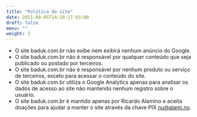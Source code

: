 ```yaml
---
title: "Política do site"
date: 2021-08-05T14:10:17-03:00
draft: false
menu: ""
weight: 1
---
```


- O site baduk.com.br não exibe nem exibirá nenhum anúncio do Google.
- O site baduk.com.br não é responsável por qualquer conteúdo que seja publicado ou postado por terceiros.
- O site baduk.com.br não é responsável por nenhum produto ou serviço de terceiros, exceto para acessar o conteúdo do site.
- O site baduk.com.br utiliza o Google Analytics apenas para analisar os dados de acesso ao site não mantendo nenhum registro sobre o usuário.
- O site baduk.com.br é mantido apenas por Ricardo Alamino e aceita doações para ajudar a manter o site através da chave PIX nu@alami.no.

